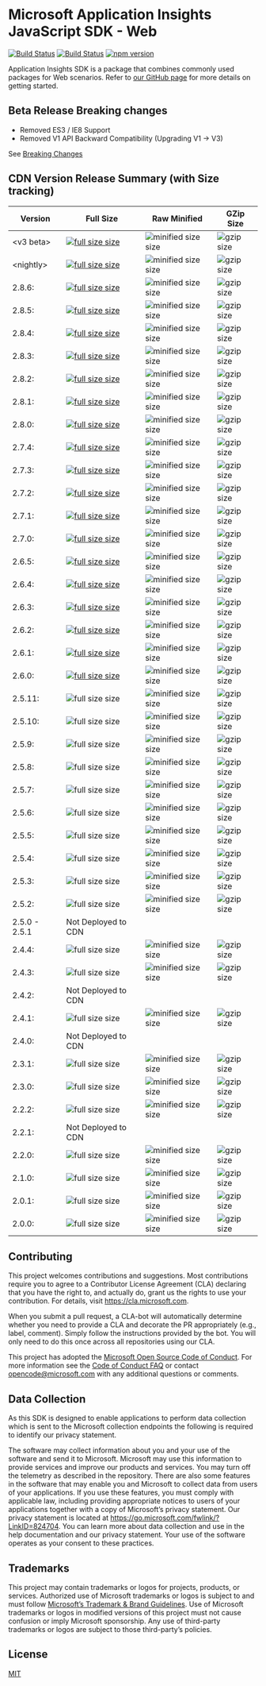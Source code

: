 <properties
	pageTitle="Application Insights JavaScript SDK - AISKU"
	description="Reference doc"
	services="application-insights"
    documentationCenter=".net"
/>

<tags
	ms.service="application-insights"
	ms.workload="tbd"
	ms.tgt_pltfrm="ibiza"
	ms.devlang="na"
	ms.topic="article"
	ms.date="10/8/2019"/>

# Microsoft Application Insights JavaScript SDK - Web

[![Build Status](https://dev.azure.com/mseng/AppInsights/_apis/build/status/AppInsights%20-%20DevTools/1DS%20JavaScript%20SDK%20web%20SKU%20vNext?branchName=master)](https://dev.azure.com/mseng/AppInsights/_build/latest?definitionId=8184&branchName=master)
[![Build Status](https://travis-ci.org/microsoft/ApplicationInsights-JS.svg?branch=master)](https://travis-ci.org/microsoft/ApplicationInsights-JS)
[![npm version](https://badge.fury.io/js/%40microsoft%2Fapplicationinsights-web.svg)](https://badge.fury.io/js/%40microsoft%2Fapplicationinsights-web)

Application Insights SDK is a package that combines commonly used packages for Web scenarios.
Refer to [our GitHub page](https://github.com/microsoft/applicationinsights-js) for more details on getting started.

## Beta Release Breaking changes

- Removed ES3 / IE8 Support
- Removed V1 API Backward Compatibility (Upgrading V1 -> V3)

See [Breaking Changes](./BETA_BREAKING_CHANGES.md)

## CDN Version Release Summary (with Size tracking)

| Version | Full Size | Raw Minified | GZip Size
|---------|-----------|--------------|-------------
| &lt;v3 beta&gt;  | [![full size size](https://img.badgesize.io/https://js.monitor.azure.com/beta/ai.3-beta.js.svg?label=full%20size&color=blue)](https://img.badgesize.io/https://js.monitor.azure.com/beta/ai.3-beta.js.svg?label=full%20size&color=blue)| ![minified size size](https://img.badgesize.io/https://js.monitor.azure.com/beta/ai.3-beta.min.js.svg?label=minified%20size&color=darkorchid) | ![gzip size](https://img.badgesize.io/https://js.monitor.azure.com/beta/ai.3-beta.min.js.svg?compression=gzip&softmax=30000&max=35000)
| &lt;nightly&gt;  | [![full size size](https://img.badgesize.io/https://js.monitor.azure.com/nightly/ai.2-nightly.js.svg?label=full%20size&color=blue)](https://img.badgesize.io/https://js.monitor.azure.com/nightly/ai.2-nightly.js.svg?label=full%20size&color=blue)| ![minified size size](https://img.badgesize.io/https://js.monitor.azure.com/nightly/ai.2-nightly.min.js.svg?label=minified%20size&color=darkorchid) | ![gzip size](https://img.badgesize.io/https://js.monitor.azure.com/nightly/ai.2-nightly.min.js.svg?compression=gzip&softmax=30000&max=35000)
| 2.8.6:  | [![full size size](https://img.badgesize.io/https://js.monitor.azure.com/scripts/b/ai.2.8.6.js.svg?label=full%20size&color=blue)](https://img.badgesize.io/https://js.monitor.azure.com/scripts/b/ai.2.8.6.js.svg?label=full%20size&color=blue)| ![minified size size](https://img.badgesize.io/https://js.monitor.azure.com/scripts/b/ai.2.8.6.min.js.svg?label=minified%20size&color=darkorchid) | ![gzip size](https://img.badgesize.io/https://js.monitor.azure.com/scripts/b/ai.2.8.6.min.js.svg?compression=gzip&softmax=30000&max=35000)
| 2.8.5:  | [![full size size](https://img.badgesize.io/https://js.monitor.azure.com/scripts/b/ai.2.8.5.js.svg?label=full%20size&color=blue)](https://img.badgesize.io/https://js.monitor.azure.com/scripts/b/ai.2.8.5.js.svg?label=full%20size&color=blue)| ![minified size size](https://img.badgesize.io/https://js.monitor.azure.com/scripts/b/ai.2.8.5.min.js.svg?label=minified%20size&color=darkorchid) | ![gzip size](https://img.badgesize.io/https://js.monitor.azure.com/scripts/b/ai.2.8.5.min.js.svg?compression=gzip&softmax=30000&max=35000)
| 2.8.4:  | [![full size size](https://img.badgesize.io/https://js.monitor.azure.com/scripts/b/ai.2.8.4.js.svg?label=full%20size&color=blue)](https://img.badgesize.io/https://js.monitor.azure.com/scripts/b/ai.2.8.4.js.svg?label=full%20size&color=blue)| ![minified size size](https://img.badgesize.io/https://js.monitor.azure.com/scripts/b/ai.2.8.4.min.js.svg?label=minified%20size&color=darkorchid) | ![gzip size](https://img.badgesize.io/https://js.monitor.azure.com/scripts/b/ai.2.8.4.min.js.svg?compression=gzip&softmax=30000&max=35000)
| 2.8.3:  | [![full size size](https://img.badgesize.io/https://js.monitor.azure.com/scripts/b/ai.2.8.3.js.svg?label=full%20size&color=blue)](https://img.badgesize.io/https://js.monitor.azure.com/scripts/b/ai.2.8.3.js.svg?label=full%20size&color=blue)| ![minified size size](https://img.badgesize.io/https://js.monitor.azure.com/scripts/b/ai.2.8.3.min.js.svg?label=minified%20size&color=darkorchid) | ![gzip size](https://img.badgesize.io/https://js.monitor.azure.com/scripts/b/ai.2.8.3.min.js.svg?compression=gzip&softmax=30000&max=35000)
| 2.8.2:  | [![full size size](https://img.badgesize.io/https://js.monitor.azure.com/scripts/b/ai.2.8.2.js.svg?label=full%20size&color=blue)](https://img.badgesize.io/https://js.monitor.azure.com/scripts/b/ai.2.8.2.js.svg?label=full%20size&color=blue)| ![minified size size](https://img.badgesize.io/https://js.monitor.azure.com/scripts/b/ai.2.8.2.min.js.svg?label=minified%20size&color=darkorchid) | ![gzip size](https://img.badgesize.io/https://js.monitor.azure.com/scripts/b/ai.2.8.2.min.js.svg?compression=gzip&softmax=30000&max=35000)
| 2.8.1:  | [![full size size](https://img.badgesize.io/https://js.monitor.azure.com/scripts/b/ai.2.8.1.js.svg?label=full%20size&color=blue)](https://img.badgesize.io/https://js.monitor.azure.com/scripts/b/ai.2.8.1.js.svg?label=full%20size&color=blue)| ![minified size size](https://img.badgesize.io/https://js.monitor.azure.com/scripts/b/ai.2.8.1.min.js.svg?label=minified%20size&color=darkorchid) | ![gzip size](https://img.badgesize.io/https://js.monitor.azure.com/scripts/b/ai.2.8.1.min.js.svg?compression=gzip&softmax=30000&max=35000)
| 2.8.0:  | [![full size size](https://img.badgesize.io/https://js.monitor.azure.com/scripts/b/ai.2.8.0.js.svg?label=full%20size&color=blue)](https://img.badgesize.io/https://js.monitor.azure.com/scripts/b/ai.2.8.0.js.svg?label=full%20size&color=blue)| ![minified size size](https://img.badgesize.io/https://js.monitor.azure.com/scripts/b/ai.2.8.0.min.js.svg?label=minified%20size&color=darkorchid) | ![gzip size](https://img.badgesize.io/https://js.monitor.azure.com/scripts/b/ai.2.8.0.min.js.svg?compression=gzip&softmax=30000&max=35000)
| 2.7.4:  | [![full size size](https://img.badgesize.io/https://js.monitor.azure.com/scripts/b/ai.2.7.4.js.svg?label=full%20size&color=blue)](https://img.badgesize.io/https://js.monitor.azure.com/scripts/b/ai.2.7.4.js.svg?label=full%20size&color=blue)| ![minified size size](https://img.badgesize.io/https://js.monitor.azure.com/scripts/b/ai.2.7.4.min.js.svg?label=minified%20size&color=darkorchid) | ![gzip size](https://img.badgesize.io/https://js.monitor.azure.com/scripts/b/ai.2.7.4.min.js.svg?compression=gzip&softmax=30000&max=35000)
| 2.7.3:  | [![full size size](https://img.badgesize.io/https://js.monitor.azure.com/scripts/b/ai.2.7.3.js.svg?label=full%20size&color=blue)](https://img.badgesize.io/https://js.monitor.azure.com/scripts/b/ai.2.7.3.js.svg?label=full%20size&color=blue)| ![minified size size](https://img.badgesize.io/https://js.monitor.azure.com/scripts/b/ai.2.7.3.min.js.svg?label=minified%20size&color=darkorchid) | ![gzip size](https://img.badgesize.io/https://js.monitor.azure.com/scripts/b/ai.2.7.3.min.js.svg?compression=gzip&softmax=30000&max=35000)
| 2.7.2:  | [![full size size](https://img.badgesize.io/https://js.monitor.azure.com/scripts/b/ai.2.7.2.js.svg?label=full%20size&color=blue)](https://img.badgesize.io/https://js.monitor.azure.com/scripts/b/ai.2.7.2.js.svg?label=full%20size&color=blue)| ![minified size size](https://img.badgesize.io/https://js.monitor.azure.com/scripts/b/ai.2.7.2.min.js.svg?label=minified%20size&color=darkorchid) | ![gzip size](https://img.badgesize.io/https://js.monitor.azure.com/scripts/b/ai.2.7.2.min.js.svg?compression=gzip&softmax=30000&max=35000)
| 2.7.1:  | [![full size size](https://img.badgesize.io/https://js.monitor.azure.com/scripts/b/ai.2.7.1.js.svg?label=full%20size&color=blue)](https://img.badgesize.io/https://js.monitor.azure.com/scripts/b/ai.2.7.1.js.svg?label=full%20size&color=blue)| ![minified size size](https://img.badgesize.io/https://js.monitor.azure.com/scripts/b/ai.2.7.1.min.js.svg?label=minified%20size&color=darkorchid) | ![gzip size](https://img.badgesize.io/https://js.monitor.azure.com/scripts/b/ai.2.7.1.min.js.svg?compression=gzip&softmax=30000&max=35000)
| 2.7.0:  | [![full size size](https://img.badgesize.io/https://js.monitor.azure.com/scripts/b/ai.2.7.0.js.svg?label=full%20size&color=blue)](https://img.badgesize.io/https://js.monitor.azure.com/scripts/b/ai.2.7.0.js.svg?label=full%20size&color=blue)| ![minified size size](https://img.badgesize.io/https://js.monitor.azure.com/scripts/b/ai.2.7.0.min.js.svg?label=minified%20size&color=darkorchid) | ![gzip size](https://img.badgesize.io/https://js.monitor.azure.com/scripts/b/ai.2.7.0.min.js.svg?compression=gzip&softmax=30000&max=35000)
| 2.6.5:  | [![full size size](https://img.badgesize.io/https://js.monitor.azure.com/scripts/b/ai.2.6.5.js.svg?label=full%20size&color=blue)](https://img.badgesize.io/https://js.monitor.azure.com/scripts/b/ai.2.6.5.js.svg?label=full%20size&color=blue)| ![minified size size](https://img.badgesize.io/https://js.monitor.azure.com/scripts/b/ai.2.6.5.min.js.svg?label=minified%20size&color=darkorchid) | ![gzip size](https://img.badgesize.io/https://js.monitor.azure.com/scripts/b/ai.2.6.5.min.js.svg?compression=gzip&softmax=30000&max=35000)
| 2.6.4:  | [![full size size](https://img.badgesize.io/https://js.monitor.azure.com/scripts/b/ai.2.6.4.js.svg?label=full%20size&color=blue)](https://img.badgesize.io/https://js.monitor.azure.com/scripts/b/ai.2.6.4.js.svg?label=full%20size&color=blue)| ![minified size size](https://img.badgesize.io/https://js.monitor.azure.com/scripts/b/ai.2.6.4.min.js.svg?label=minified%20size&color=darkorchid) | ![gzip size](https://img.badgesize.io/https://js.monitor.azure.com/scripts/b/ai.2.6.4.min.js.svg?compression=gzip&softmax=30000&max=35000)
| 2.6.3:  | [![full size size](https://img.badgesize.io/https://js.monitor.azure.com/scripts/b/ai.2.6.3.js.svg?label=full%20size&color=blue)](https://img.badgesize.io/https://js.monitor.azure.com/scripts/b/ai.2.6.3.js.svg?label=full%20size&color=blue)| ![minified size size](https://img.badgesize.io/https://js.monitor.azure.com/scripts/b/ai.2.6.3.min.js.svg?label=minified%20size&color=darkorchid) | ![gzip size](https://img.badgesize.io/https://js.monitor.azure.com/scripts/b/ai.2.6.3.min.js.svg?compression=gzip&softmax=30000&max=35000)
| 2.6.2:  | [![full size size](https://img.badgesize.io/https://js.monitor.azure.com/scripts/b/ai.2.6.2.js.svg?label=full%20size&color=blue)](https://img.badgesize.io/https://js.monitor.azure.com/scripts/b/ai.2.6.2.js.svg?label=full%20size&color=blue)| ![minified size size](https://img.badgesize.io/https://js.monitor.azure.com/scripts/b/ai.2.6.2.min.js.svg?label=minified%20size&color=darkorchid) | ![gzip size](https://img.badgesize.io/https://js.monitor.azure.com/scripts/b/ai.2.6.2.min.js.svg?compression=gzip&softmax=30000&max=35000)
| 2.6.1:  | [![full size size](https://img.badgesize.io/https://js.monitor.azure.com/scripts/b/ai.2.6.1.js.svg?label=full%20size&color=blue)](https://img.badgesize.io/https://js.monitor.azure.com/scripts/b/ai.2.6.1.js.svg?label=full%20size&color=blue)| ![minified size size](https://img.badgesize.io/https://js.monitor.azure.com/scripts/b/ai.2.6.1.min.js.svg?label=minified%20size&color=darkorchid) | ![gzip size](https://img.badgesize.io/https://js.monitor.azure.com/scripts/b/ai.2.6.1.min.js.svg?compression=gzip&softmax=30000&max=35000)
| 2.6.0:  | [![full size size](https://img.badgesize.io/https://js.monitor.azure.com/scripts/b/ai.2.6.0.js.svg?label=full%20size&color=blue)](https://img.badgesize.io/https://js.monitor.azure.com/scripts/b/ai.2.6.0.js.svg?label=full%20size&color=blue)| ![minified size size](https://img.badgesize.io/https://js.monitor.azure.com/scripts/b/ai.2.6.0.min.js.svg?label=minified%20size&color=darkorchid) | ![gzip size](https://img.badgesize.io/https://js.monitor.azure.com/scripts/b/ai.2.6.0.min.js.svg?compression=gzip&softmax=30000&max=35000)
| 2.5.11:  | ![full size size](https://img.badgesize.io/https://js.monitor.azure.com/scripts/b/ai.2.5.11.js.svg?label=full%20size&color=blue)| ![minified size size](https://img.badgesize.io/https://js.monitor.azure.com/scripts/b/ai.2.5.11.min.js.svg?label=minified%20size&color=darkorchid) | ![gzip size](https://img.badgesize.io/https://js.monitor.azure.com/scripts/b/ai.2.5.11.min.js.svg?compression=gzip&softmax=30000&max=35000)
| 2.5.10:  | ![full size size](https://img.badgesize.io/https://js.monitor.azure.com/scripts/b/ai.2.5.10.js.svg?label=full%20size&color=blue)| ![minified size size](https://img.badgesize.io/https://js.monitor.azure.com/scripts/b/ai.2.5.10.min.js.svg?label=minified%20size&color=darkorchid) | ![gzip size](https://img.badgesize.io/https://js.monitor.azure.com/scripts/b/ai.2.5.10.min.js.svg?compression=gzip&softmax=30000&max=35000)
| 2.5.9:  | ![full size size](https://img.badgesize.io/https://js.monitor.azure.com/scripts/b/ai.2.5.9.js.svg?label=full%20size&color=blue)| ![minified size size](https://img.badgesize.io/https://js.monitor.azure.com/scripts/b/ai.2.5.9.min.js.svg?label=minified%20size&color=darkorchid) | ![gzip size](https://img.badgesize.io/https://js.monitor.azure.com/scripts/b/ai.2.5.9.min.js.svg?compression=gzip&softmax=30000&max=35000)
| 2.5.8:  | ![full size size](https://img.badgesize.io/https://js.monitor.azure.com/scripts/b/ai.2.5.8.js.svg?label=full%20size&color=blue)| ![minified size size](https://img.badgesize.io/https://js.monitor.azure.com/scripts/b/ai.2.5.8.min.js.svg?label=minified%20size&color=darkorchid) | ![gzip size](https://img.badgesize.io/https://js.monitor.azure.com/scripts/b/ai.2.5.8.min.js.svg?compression=gzip&softmax=30000&max=35000)
| 2.5.7:  | ![full size size](https://img.badgesize.io/https://js.monitor.azure.com/scripts/b/ai.2.5.7.js.svg?label=full%20size&color=blue)| ![minified size size](https://img.badgesize.io/https://js.monitor.azure.com/scripts/b/ai.2.5.7.min.js.svg?label=minified%20size&color=darkorchid) | ![gzip size](https://img.badgesize.io/https://js.monitor.azure.com/scripts/b/ai.2.5.7.min.js.svg?compression=gzip&softmax=30000&max=35000)
| 2.5.6:  | ![full size size](https://img.badgesize.io/https://js.monitor.azure.com/scripts/b/ai.2.5.6.js.svg?label=full%20size&color=blue)| ![minified size size](https://img.badgesize.io/https://js.monitor.azure.com/scripts/b/ai.2.5.6.min.js.svg?label=minified%20size&color=darkorchid) | ![gzip size](https://img.badgesize.io/https://js.monitor.azure.com/scripts/b/ai.2.5.6.min.js.svg?compression=gzip&softmax=30000&max=35000)
| 2.5.5:  | ![full size size](https://img.badgesize.io/https://js.monitor.azure.com/scripts/b/ai.2.5.5.js.svg?label=full%20size&color=blue)| ![minified size size](https://img.badgesize.io/https://js.monitor.azure.com/scripts/b/ai.2.5.5.min.js.svg?label=minified%20size&color=darkorchid) | ![gzip size](https://img.badgesize.io/https://js.monitor.azure.com/scripts/b/ai.2.5.5.min.js.svg?compression=gzip&softmax=30000&max=35000)
| 2.5.4:  | ![full size size](https://img.badgesize.io/https://js.monitor.azure.com/scripts/b/ai.2.5.4.js.svg?label=full%20size&color=blue)| ![minified size size](https://img.badgesize.io/https://js.monitor.azure.com/scripts/b/ai.2.5.4.min.js.svg?label=minified%20size&color=darkorchid) | ![gzip size](https://img.badgesize.io/https://js.monitor.azure.com/scripts/b/ai.2.5.4.min.js.svg?compression=gzip&softmax=30000&max=35000)
| 2.5.3:  | ![full size size](https://img.badgesize.io/https://js.monitor.azure.com/scripts/b/ai.2.5.3.js.svg?label=full%20size&color=blue)| ![minified size size](https://img.badgesize.io/https://js.monitor.azure.com/scripts/b/ai.2.5.3.min.js.svg?label=minified%20size&color=darkorchid) | ![gzip size](https://img.badgesize.io/https://js.monitor.azure.com/scripts/b/ai.2.5.3.min.js.svg?compression=gzip&softmax=30000&max=35000)
| 2.5.2:  | ![full size size](https://img.badgesize.io/https://js.monitor.azure.com/scripts/b/ai.2.5.2.js.svg?label=full%20size&color=blue)| ![minified size size](https://img.badgesize.io/https://js.monitor.azure.com/scripts/b/ai.2.5.2.min.js.svg?label=minified%20size&color=darkorchid) | ![gzip size](https://img.badgesize.io/https://js.monitor.azure.com/scripts/b/ai.2.5.2.min.js.svg?compression=gzip&softmax=30000&max=35000)
| 2.5.0 - 2.5.1 | Not Deployed to CDN |  |
| 2.4.4:  | ![full size size](https://img.badgesize.io/https://js.monitor.azure.com/scripts/b/ai.2.4.4.js.svg?label=full%20size&color=blue)| ![minified size size](https://img.badgesize.io/https://js.monitor.azure.com/scripts/b/ai.2.4.4.min.js.svg?label=minified%20size&color=darkorchid) | ![gzip size](https://img.badgesize.io/https://js.monitor.azure.com/scripts/b/ai.2.4.4.min.js.svg?compression=gzip&softmax=30000&max=35000)
| 2.4.3:  | ![full size size](https://img.badgesize.io/https://js.monitor.azure.com/scripts/b/ai.2.4.3.js.svg?label=full%20size&color=blue)| ![minified size size](https://img.badgesize.io/https://js.monitor.azure.com/scripts/b/ai.2.4.3.min.js.svg?label=minified%20size&color=darkorchid) | ![gzip size](https://img.badgesize.io/https://js.monitor.azure.com/scripts/b/ai.2.4.3.min.js.svg?compression=gzip&softmax=30000&max=35000)
| 2.4.2:  | Not Deployed to CDN
| 2.4.1:  | ![full size size](https://img.badgesize.io/https://js.monitor.azure.com/scripts/b/ai.2.4.1.js.svg?label=full%20size&color=blue)| ![minified size size](https://img.badgesize.io/https://js.monitor.azure.com/scripts/b/ai.2.4.1.min.js.svg?label=minified%20size&color=darkorchid) | ![gzip size](https://img.badgesize.io/https://js.monitor.azure.com/scripts/b/ai.2.4.1.min.js.svg?compression=gzip&softmax=30000&max=35000)
| 2.4.0:  | Not Deployed to CDN
| 2.3.1:  | ![full size size](https://img.badgesize.io/https://js.monitor.azure.com/scripts/b/ai.2.3.1.js.svg?label=full%20size&color=blue)| ![minified size size](https://img.badgesize.io/https://js.monitor.azure.com/scripts/b/ai.2.3.1.min.js.svg?label=minified%20size&color=darkorchid) | ![gzip size](https://img.badgesize.io/https://js.monitor.azure.com/scripts/b/ai.2.3.1.min.js.svg?compression=gzip&softmax=30000&max=35000)
| 2.3.0:  | ![full size size](https://img.badgesize.io/https://js.monitor.azure.com/scripts/b/ai.2.3.0.js.svg?label=full%20size&color=blue)| ![minified size size](https://img.badgesize.io/https://js.monitor.azure.com/scripts/b/ai.2.3.0.min.js.svg?label=minified%20size&color=darkorchid) | ![gzip size](https://img.badgesize.io/https://js.monitor.azure.com/scripts/b/ai.2.3.0.min.js.svg?compression=gzip&softmax=30000&max=35000)
| 2.2.2:  | ![full size size](https://img.badgesize.io/https://js.monitor.azure.com/scripts/b/ai.2.2.2.js.svg?label=full%20size&color=blue)| ![minified size size](https://img.badgesize.io/https://js.monitor.azure.com/scripts/b/ai.2.2.2.min.js.svg?label=minified%20size&color=darkorchid) | ![gzip size](https://img.badgesize.io/https://js.monitor.azure.com/scripts/b/ai.2.2.2.min.js.svg?compression=gzip&softmax=30000&max=35000)
| 2.2.1:  | Not Deployed to CDN
| 2.2.0:  | ![full size size](https://img.badgesize.io/https://js.monitor.azure.com/scripts/b/ai.2.2.0.js.svg?label=full%20size&color=blue)| ![minified size size](https://img.badgesize.io/https://js.monitor.azure.com/scripts/b/ai.2.2.0.min.js.svg?label=minified%20size&color=darkorchid) | ![gzip size](https://img.badgesize.io/https://js.monitor.azure.com/scripts/b/ai.2.2.0.min.js.svg?compression=gzip&softmax=30000&max=35000)
| 2.1.0:  | ![full size size](https://img.badgesize.io/https://js.monitor.azure.com/scripts/b/ai.2.1.0.js.svg?label=full%20size&color=blue)| ![minified size size](https://img.badgesize.io/https://js.monitor.azure.com/scripts/b/ai.2.1.0.min.js.svg?label=minified%20size&color=darkorchid) | ![gzip size](https://img.badgesize.io/https://js.monitor.azure.com/scripts/b/ai.2.1.0.min.js.svg?compression=gzip&softmax=30000&max=35000)
| 2.0.1:  | ![full size size](https://img.badgesize.io/https://js.monitor.azure.com/scripts/b/ai.2.0.1.js.svg?label=full%20size&color=blue)| ![minified size size](https://img.badgesize.io/https://js.monitor.azure.com/scripts/b/ai.2.0.1.min.js.svg?label=minified%20size&color=darkorchid) | ![gzip size](https://img.badgesize.io/https://js.monitor.azure.com/scripts/b/ai.2.0.1.min.js.svg?compression=gzip&softmax=30000&max=35000)
| 2.0.0:  | ![full size size](https://img.badgesize.io/https://js.monitor.azure.com/scripts/b/ai.2.0.0.js.svg?label=full%20size&color=blue)| ![minified size size](https://img.badgesize.io/https://js.monitor.azure.com/scripts/b/ai.2.0.0.min.js.svg?label=minified%20size&color=darkorchid) | ![gzip size](https://img.badgesize.io/https://js.monitor.azure.com/scripts/b/ai.2.0.0.min.js.svg?compression=gzip&softmax=30000&max=35000)

## Contributing

This project welcomes contributions and suggestions. Most contributions require you to
agree to a Contributor License Agreement (CLA) declaring that you have the right to,
and actually do, grant us the rights to use your contribution. For details, visit
https://cla.microsoft.com.

When you submit a pull request, a CLA-bot will automatically determine whether you need
to provide a CLA and decorate the PR appropriately (e.g., label, comment). Simply follow the
instructions provided by the bot. You will only need to do this once across all repositories using our CLA.

This project has adopted the [Microsoft Open Source Code of Conduct](https://opensource.microsoft.com/codeofconduct/).
For more information see the [Code of Conduct FAQ](https://opensource.microsoft.com/codeofconduct/faq/)
or contact [opencode@microsoft.com](mailto:opencode@microsoft.com) with any additional questions or comments.

## Data Collection

As this SDK is designed to enable applications to perform data collection which is sent to the Microsoft collection endpoints the following is required to identify our privacy statement.

The software may collect information about you and your use of the software and send it to Microsoft. Microsoft may use this information to provide services and improve our products and services. You may turn off the telemetry as described in the repository. There are also some features in the software that may enable you and Microsoft to collect data from users of your applications. If you use these features, you must comply with applicable law, including providing appropriate notices to users of your applications together with a copy of Microsoft’s privacy statement. Our privacy statement is located at https://go.microsoft.com/fwlink/?LinkID=824704. You can learn more about data collection and use in the help documentation and our privacy statement. Your use of the software operates as your consent to these practices.

## Trademarks

This project may contain trademarks or logos for projects, products, or services. Authorized use of Microsoft trademarks or logos is subject to and must follow [Microsoft’s Trademark & Brand Guidelines](https://www.microsoft.com/en-us/legal/intellectualproperty/trademarks/usage/general). Use of Microsoft trademarks or logos in modified versions of this project must not cause confusion or imply Microsoft sponsorship. Any use of third-party trademarks or logos are subject to those third-party’s policies.

## License

[MIT](LICENSE)
